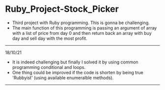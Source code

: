 # Ruby_Project-Stock_Picker
* Third project with Ruby programming. This is gonna be challenging.
* The main function of this programming is passing an argument of array with a list of price from day 0 and then return back an array with buy day and sell day with the most profit.
---
18/10/21
* It is indeed challenging but finally I solved it by using common programming conditional and loops.
* One thing could be improved if the code is shorten by being true 'Rubbyist' (using available enumeralble methods).
---
